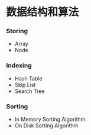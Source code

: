 # 数据结构和算法

### Storing
- Array
- Node

### Indexing
- Hash Table
- Skip List
- Search Tree

### Sorting
- In Memory Sorting Algorithm
- On Disk Sorting Algorithm
